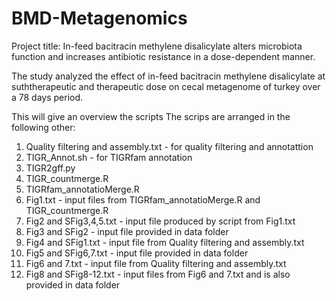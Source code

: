 # BMD-Metagenomics
Project title: In-feed bacitracin methylene disalicylate alters microbiota function and increases antibiotic resistance in a dose-dependent manner. 

The study analyzed the effect of in-feed bacitracin methylene disalicylate at suththerapeutic and therapeutic dose on cecal metagenome of turkey over a 78 days period.

This will give an overview the scripts
The scrips are arranged in the following other:
1. Quality filtering and assembly.txt - for quality filtering and annotattion
2. TIGR_Annot.sh - for TIGRfam annotation
3. TIGR2gff.py
4. TIGR_countmerge.R
5. TIGRfam_annotatioMerge.R
6. Fig1.txt - input files from TIGRfam_annotatioMerge.R and TIGR_countmerge.R
7. Fig2 and SFig3,4,5.txt - input file produced by script from Fig1.txt
8. Fig3 and SFig2 - input file provided in data folder
9. Fig4 and SFig1.txt - input file from Quality filtering and assembly.txt
10. Fig5 and SFig6,7.txt - input file provided in data folder
11. Fig6 and 7.txt - input file from Quality filtering and assembly.txt
12. Fig8 and SFig8-12.txt - input files from Fig6 and 7.txt and is also provided in data folder
